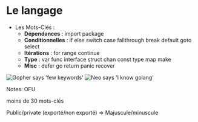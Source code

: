 <style>
    .go-200--01-environment--06-langage--gopherSays {
        position: fixed;
        bottom: 0;
        left: 0;
    }
    .go-200--01-environment--06-langage--neoSays {
        position: fixed;
        bottom: 0;
        right: 0;
    }
</style>

# Le langage

- Les Mots-Clés :
  - **Dépendances** : import package
  - **Conditionnelles** : if else switch case fallthrough break default goto select
  - **Itérations** : for range continue
  - **Type** : var func interface struct chan const type map make
  - **Misc** : defer go return panic recover

![Gopher says 'few keywords'](./assets/go-200/images/gopher_few_keywords.webp)<!-- .element: class="go-200--01-environment--06-langage--gopherSays" -->
![Neo says 'I know golang'](./assets/go-200/images/IKnowGolang.png)<!-- .element: class="go-200--01-environment--06-langage--neoSays" -->

Notes:
OFU

moins de 30 mots-clés

Public/private (exporté/non exporté) => Majuscule/minuscule
